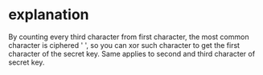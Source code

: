 # explanation

By counting every third character from first character, the most common character is ciphered ' ', so you can xor such character to get the first character of the secret key. Same applies to second and third character of secret key.
